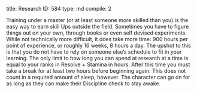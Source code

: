 title:          Research
ID:             584
type:           md
compile:        2



Training under a master (or at least someone more skilled than you) is the easy way to earn skill Ups outside the field. Sometimes you have to figure things out on your own, through books or even self devised experiments. While not technically more difficult, it does take more time: 900 hours per point of experience, or roughly 16 weeks, 8 hours a day. The upshot to this is that you do not have to rely on someone else’s schedule to fit in your learning. The only limit to how long you can spend at research at a time is equal to your ranks in Resolve + Stamina in hours. After this time you must take a break for at least two hours before beginning again. This does not count in a required amount of sleep, however. The character can go on for as long as they can make their Discipline check to stay awake.

